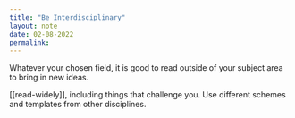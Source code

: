 ```yaml
---
title: "Be Interdisciplinary"
layout: note
date: 02-08-2022
permalink:
---
```


Whatever your chosen field, it is good to read outside of your subject area to bring in new ideas.

[[read-widely]], including things that challenge you.  Use different schemes and templates from other disciplines. 